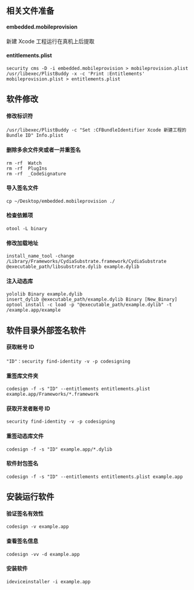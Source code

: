 ## 相关文件准备
#### embedded.mobileprovision
新建 Xcode 工程运行在真机上后提取

#### entitlements.plist
```
security cms -D -i embedded.mobileprovision > mobileprovision.plist
/usr/libexec/PlistBuddy -x -c 'Print :Entitlements' mobileprovision.plist > entitlements.plist
```



## 软件修改

#### 修改标识符
```
/usr/libexec/PlistBuddy -c "Set :CFBundleIdentifier Xcode 新建工程的 Bundle ID" Info.plist
```

#### 删除多余文件夹或者一并重签名
```
rm -rf  Watch
rm -rf  PlugIns
rm -rf  _CodeSignature
```

#### 导入签名文件
```
cp ~/Desktop/embedded.mobileprovision ./
```

#### 检查依赖项
```
otool -L binary
```

#### 修改加载地址
```
install_name_tool -change /Library/Frameworks/CydiaSubstrate.framework/CydiaSubstrate @executable_path/libsubstrate.dylib example.dylib
```

#### 注入动态库
```
yololib Binary example.dylib
insert_dylib @executable_path/example.dylib Binary [New_Binary]
optool install -c load -p "@executable_path/example.dylib" -t /example.app/example
```

## 软件目录外部签名软件
#### 获取帐号 ID

```
"ID"：security find-identity -v -p codesigning
```

#### 重签库文件夹

```
codesign -f -s "ID" --entitlements entitlements.plist example.app/Frameworks/*.framework
```
#### 获取开发者账号 ID
```
security find-identity -v -p codesigning
```

#### 重签动态库文件
```
codesign -f -s "ID" example.app/*.dylib 
```

#### 软件封包签名
```
codesign -f -s "ID" --entitlements entitlements.plist example.app
```



## 安装运行软件

#### 验证签名有效性
```
codesign -v example.app
```

#### 查看签名信息
```
codesign -vv -d example.app
```

#### 安装软件
```
ideviceinstaller -i example.app
```